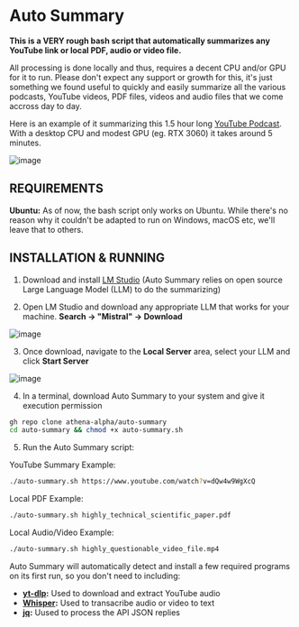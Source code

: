 # Auto Summary
**This is a VERY rough bash script that automatically summarizes any YouTube link or local PDF, audio or video file.**

All processing is done locally and thus, requires a decent CPU and/or GPU for it to run. Please don't expect any support or growth for this, it's just something we found useful to quickly and easily summarize all the various podcasts, YouTube videos, PDF files, videos and audio files that we come accross day to day.

Here is an example of it summarizing this 1.5 hour long [YouTube Podcast](https://www.youtube.com/watch?v=NOD4IBv5Oys). With a desktop CPU and modest GPU (eg. RTX 3060) it takes around 5 minutes.

![image](https://github.com/athena-alpha/auto-summary/assets/97640728/d5ef8808-24a0-48c8-bcb7-d6150a203eea)

## REQUIREMENTS
**Ubuntu:** As of now, the bash script only works on Ubuntu. While there's no reason why it couldn't be adapted to run on Windows, macOS etc, we'll leave that to others.

## INSTALLATION & RUNNING
1. Download and install [LM Studio](https://lmstudio.ai/) (Auto Summary relies on open source Large Language Model (LLM) to do the summarizing)

2. Open LM Studio and download any appropriate LLM that works for your machine. **Search -> "Mistral" -> Download**

![image](https://github.com/athena-alpha/auto-summary/assets/97640728/8f2e6b59-40f7-4659-9425-7be409ce9a88)

3. Once download, navigate to the **Local Server** area, select your LLM and click **Start Server**

![image](https://github.com/athena-alpha/auto-summary/assets/97640728/8a847d96-9faf-4ca7-934d-d7f96eecaff3)

4. In a terminal, download Auto Summary to your system and give it execution permission

```bash
gh repo clone athena-alpha/auto-summary
cd auto-summary && chmod +x auto-summary.sh
```

5. Run the Auto Summary script:

YouTube Summary Example:
```bash
./auto-summary.sh https://www.youtube.com/watch?v=dQw4w9WgXcQ
```

Local PDF Example:
```bash
./auto-summary.sh highly_technical_scientific_paper.pdf
```

Local Audio/Video Example:
```bash
./auto-summary.sh highly_questionable_video_file.mp4
```

Auto Summary will automatically detect and install a few required programs on its first run, so you don't need to  including:
- **[yt-dlp](https://github.com/yt-dlp/yt-dlp):** Used to download and extract YouTube audio
- **[Whisper](https://github.com/openai/whisper):** Used to transacribe audio or video to text
- **[jq](https://jqlang.github.io/jq/):** Uused to process the API JSON replies
